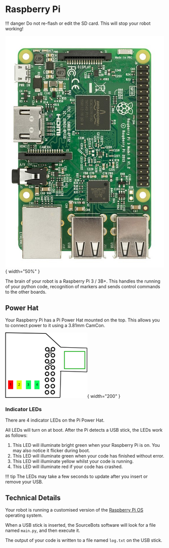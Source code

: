 # Raspberry Pi

!!! danger
    Do not re-flash or edit the SD card. This will stop your robot working!

![Raspberry Pi 3B+](../assets/img/kit/pi.jpg){ width="50%" }

The brain of your robot is a Raspberry Pi 3 / 3B+. This handles the running of your python code, recognition of markers and sends control commands to the other boards.

## Power Hat

Your Raspberry Pi has a Pi Power Hat mounted on the top. This allows you to connect power to it using a 3.81mm CamCon.

![Pi Power Hat](../assets/img/kit/power_hat.svg){ width="200" }

### Indicator LEDs

There are 4 indicator LEDs on the Pi Power Hat.

All LEDs will turn on at boot. After the Pi detects a USB stick, the LEDs work as follows:

1. This LED will illuminate bright green when your Raspberry Pi is on. You may also notice it flicker during boot.
2. This LED will illuminate green when your code has finished without error.
3. This LED will illuminate yellow whilst your code is running.
4. This LED will illuminate red if your code has crashed.

!!! tip
    The LEDs may take a few seconds to update after you insert or remove your USB.

## Technical Details

Your robot is running a customised version of the [Raspberry Pi OS](https://www.raspberrypi.com/software/) operating system.

When a USB stick is inserted, the SourceBots software will look for a file named `main.py`, and then execute it.

The output of your code is written to a file named `log.txt` on the USB stick.
